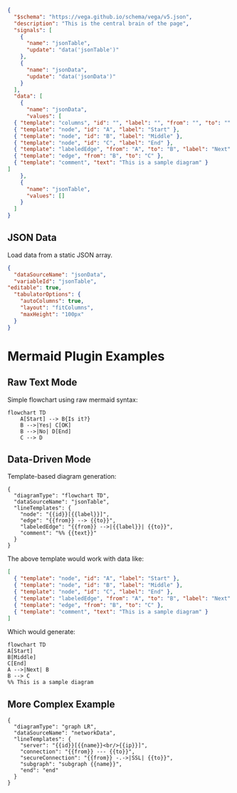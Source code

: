 ```json vega
{
  "$schema": "https://vega.github.io/schema/vega/v5.json",
  "description": "This is the central brain of the page",
  "signals": [
    {
      "name": "jsonTable",
      "update": "data('jsonTable')"
    },
    {
      "name": "jsonData",
      "update": "data('jsonData')"
    }
  ],
  "data": [
    {
      "name": "jsonData",
      "values": [
  { "template": "columns", "id": "", "label": "", "from": "", "to": "" },
  { "template": "node", "id": "A", "label": "Start" },
  { "template": "node", "id": "B", "label": "Middle" },
  { "template": "node", "id": "C", "label": "End" },
  { "template": "labeledEdge", "from": "A", "to": "B", "label": "Next" },
  { "template": "edge", "from": "B", "to": "C" },
  { "template": "comment", "text": "This is a sample diagram" }
]
    },
    {
      "name": "jsonTable",
      "values": []
    }
  ]
}
```

## JSON Data

Load data from a static JSON array.

```json tabulator
{
  "dataSourceName": "jsonData",
  "variableId": "jsonTable",
"editable": true,
  "tabulatorOptions": {
    "autoColumns": true,
    "layout": "fitColumns",
    "maxHeight": "100px"
  }
}
```

# Mermaid Plugin Examples

## Raw Text Mode

Simple flowchart using raw mermaid syntax:

```mermaid
flowchart TD
    A[Start] --> B{Is it?}
    B -->|Yes| C[OK]
    B -->|No| D[End]
    C --> D
```

## Data-Driven Mode

Template-based diagram generation:

```mermaid
{
  "diagramType": "flowchart TD",
  "dataSourceName": "jsonTable",
  "lineTemplates": {
    "node": "{{id}}[{{label}}]",
    "edge": "{{from}} --> {{to}}",
    "labeledEdge": "{{from}} -->|{{label}}| {{to}}",
    "comment": "%% {{text}}"
  }
}
```

The above template would work with data like:

```json
[
  { "template": "node", "id": "A", "label": "Start" },
  { "template": "node", "id": "B", "label": "Middle" },
  { "template": "node", "id": "C", "label": "End" },
  { "template": "labeledEdge", "from": "A", "to": "B", "label": "Next" },
  { "template": "edge", "from": "B", "to": "C" },
  { "template": "comment", "text": "This is a sample diagram" }
]
```

Which would generate:

```
flowchart TD
A[Start]
B[Middle]
C[End]
A -->|Next| B
B --> C
%% This is a sample diagram
```

## More Complex Example

```mermaid
{
  "diagramType": "graph LR",
  "dataSourceName": "networkData", 
  "lineTemplates": {
    "server": "{{id}}[{{name}}<br/>{{ip}}]",
    "connection": "{{from}} --- {{to}}",
    "secureConnection": "{{from}} -.->|SSL| {{to}}",
    "subgraph": "subgraph {{name}}",
    "end": "end"
  }
}
```
